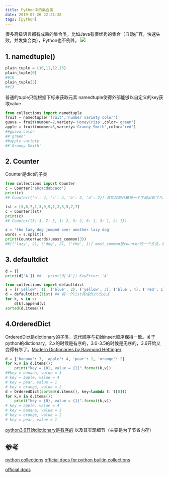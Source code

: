 ```yaml
---
title: Python中的集合类
date: 2019-07-26 22:21:38
tags: [python]
---
```



很多高级语言都有成熟的集合类，比如Java有很优秀的集合（自动扩容，快速失败，并发集合类），Python也不例外。
![](https://api1.foster66.xyz/static/imgs/WorldWaterDay_EN-AU11747740536_1920x1080.jpg)
<!--more-->

## 1. namedtuple()
```python
plain_tuple = (10,11,12,13)
plain_tuple[0]
##10
plain_tuple[3]
##13
```
普通的tuple只能根据下标来获取元素
namedtuple使得外部能够以自定义的key获取value
```python
from collections import namedtuple
fruit = namedtuple('fruit','number variety color')
guava = fruit(number=2,variety='HoneyCrisp',color='green')
apple = fruit(number=5,variety='Granny Smith',color='red')
##guava.color
##'green'
##apple.variety
##'Granny Smith'
```

## 2. Counter
Counter是dict的子类
```python
from collections import Counter
c = Counter('abcacdabcacd')
print(c)
## Counter({'a': 4, 'c': 4, 'b': 2, 'd': 2}) 其实就是计算每一个字母出现了几次

lst = [5,6,7,1,3,9,9,1,2,5,5,7,7]
c = Counter(lst)
print(c)
## Counter({5: 3, 7: 3, 1: 2, 9: 2, 6: 1, 3: 1, 2: 1})

s = 'the lazy dog jumped over another lazy dog'
words = s.split()
print(Counter(words).most_common(3))
##[('lazy', 2), ('dog', 2), ('the', 1)] most_common是counter的一个方法，给出前n个出现次数最多的
```

## 3. defaultdict

```python
d = {}
print(d['A']) ##   print(d['A']) KeyError: 'A'   

from collections import defaultdict
s = [('yellow', 1), ('blue', 2), ('yellow', 3), ('blue', 4), ('red', 1)]
d = defaultdict(list) ## 将一个list转成dict的方式
for k, v in s:
    d[k].append(v)
sorted(d.items())
```

## 4.OrderedDict
OrderedDict是dictionary的子类，迭代顺序与初始insert顺序保持一致。关于python的dictionary，2.x的时候是有序的，3.0-3.5的时候是无序的，3.6开始又变得有序了。[Modern Dictionaries by Raymond Hettinger](https://www.youtube.com/watch?v=p33CVV29OG8)

```python
d = {'banana': 3, 'apple': 4, 'pear': 1, 'orange': 2}
for k,v in d.items():
    print("key = {0}, value = {1}".format(k,v))
##key = banana, value = 3
# key = apple, value = 4
# key = pear, value = 1
# key = orange, value = 2    
d = OrderedDict(sorted(d.items(), key=lambda t: t[0]))
for k,v in d.items():
    print("key = {0}, value = {1}".format(k,v))  
# key = apple, value = 4
# key = banana, value = 3
# key = orange, value = 2
# key = pear, value = 1
```


[python3.6开始dictionary是有序的](https://stackoverflow.com/questions/327311/how-are-pythons-built-in-dictionaries-implemented) 以及其实现细节（主要是为了节省内存）


## 参考
[python collections](https://towardsdatascience.com/pythons-collections-module-high-performance-container-data-types-cb4187afb5fc)
[official docs for python builtin collections](https://docs.python.org/zh-cn/3/library/collections.html)


[official docs](https://docs.python.org/zh-cn/3/library/collections.html)